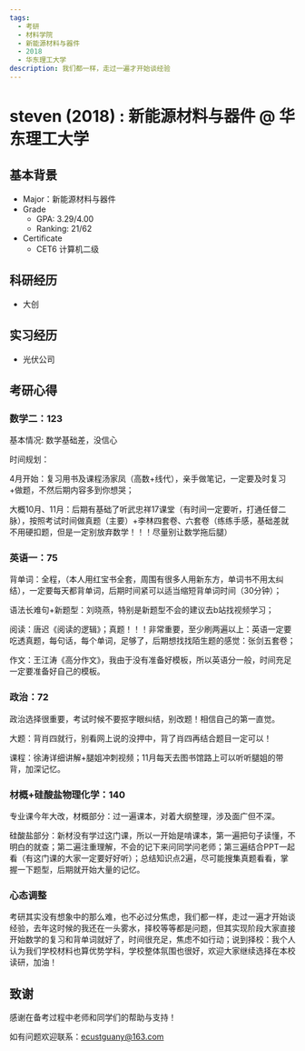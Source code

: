 ```yaml
---
tags:
  - 考研
  - 材料学院
  - 新能源材料与器件
  - 2018
  - 华东理工大学
description: 我们都一样，走过一遍才开始谈经验
---
```


# steven (2018) : 新能源材料与器件 @ 华东理工大学

## 基本背景

- Major：新能源材料与器件
- Grade
  - GPA: 3.29/4.00
  - Ranking: 21/62
- Certificate
  - CET6 计算机二级

## 科研经历

- 大创

## 实习经历

- 光伏公司

## 考研心得

### 数学二：123

基本情况: 数学基础差，没信心

时间规划：

4月开始：复习用书及课程汤家凤（高数+线代），亲手做笔记，一定要及时复习+做题，不然后期内容多到你想哭；

大概10月、11月：后期有基础了听武忠祥17课堂（有时间一定要听，打通任督二脉），按照考试时间做真题（主要）+李林四套卷、六套卷（练练手感，基础差就不用硬扣题，但是一定别放弃数学！！！尽量别让数学拖后腿）

### 英语一：75

背单词：全程，（本人用红宝书全套，周围有很多人用新东方，单词书不用太纠结），一定要每天都背单词，后期时间紧可以适当缩短背单词时间（30分钟）；

语法长难句+新题型：刘晓燕，特别是新题型不会的建议去b站找视频学习；

阅读：唐迟《阅读的逻辑》；真题！！！非常重要，至少刷两遍以上：英语一定要吃透真题，每句话，每个单词，足够了，后期想找找陌生题的感觉：张剑五套卷；

作文：王江涛《高分作文》，我由于没有准备好模板，所以英语分一般，时间充足一定要准备好自己的模板。

### 政治：72

政治选择很重要，考试时候不要抠字眼纠结，别改题！相信自己的第一直觉。

大题：背肖四就行，别看网上说的没押中，背了肖四再结合题目一定可以！

课程：徐涛详细讲解+腿姐冲刺视频；11月每天去图书馆路上可以听听腿姐的带背，加深记忆。

### 材概+硅酸盐物理化学：140

专业课今年大改，材概部分：过一遍课本，对着大纲整理，涉及面广但不深。

硅酸盐部分：新材没有学过这门课，所以一开始是啃课本，第一遍把句子读懂，不明白的就查；第二遍注重理解，不会的记下来问同学问老师；第三遍结合PPT一起看（有这门课的大家一定要好好听）；总结知识点2遍，尽可能搜集真题看看，掌握一下题型，后期就开始大量的记忆。

### 心态调整

考研其实没有想象中的那么难，也不必过分焦虑，我们都一样，走过一遍才开始谈经验，去年这时候的我还在一头雾水，择校等等都是问题，但其实现阶段大家直接开始数学的复习和背单词就好了，时间很充足，焦虑不如行动；说到择校：我个人认为我们学校材料也算优势学科，学校整体氛围也很好，欢迎大家继续选择在本校读研，加油！

## 致谢

感谢在备考过程中老师和同学们的帮助与支持！

如有问题欢迎联系：ecustguany@163.com
